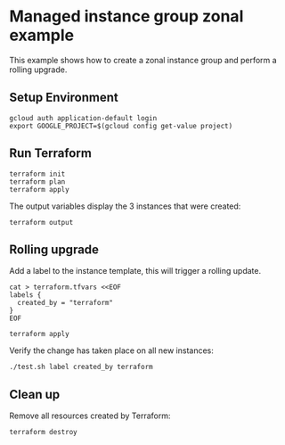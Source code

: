 # Managed instance group zonal example

This example shows how to create a zonal instance group and perform a rolling upgrade.

## Setup Environment

```
gcloud auth application-default login
export GOOGLE_PROJECT=$(gcloud config get-value project)
```

## Run Terraform

```
terraform init
terraform plan
terraform apply
```

The output variables display the 3 instances that were created:

```
terraform output
```

## Rolling upgrade

Add a label to the instance template, this will trigger a rolling update.

```
cat > terraform.tfvars <<EOF
labels {
  created_by = "terraform"
}
EOF
```

```
terraform apply
```

Verify the change has taken place on all new instances:

```
./test.sh label created_by terraform
```

## Clean up

Remove all resources created by Terraform:

```
terraform destroy
```
